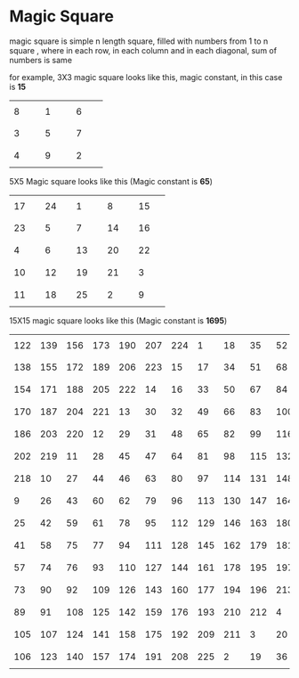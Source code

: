 # Magic Square
magic square is simple n length square, filled with numbers from 1 to n square , where 
in each row, in each column and in each diagonal, sum of numbers is same

for example, 3X3 magic square looks like this,
magic constant, in this case is **15**
<table class="table-bordered table-striped"><tbody><tr><td style="width:40px;height:40px">8</td><td style="width:40px;height:40px">1</td><td style="width:40px;height:40px">6</td></tr><tr></tr><tr><td style="width:40px;height:40px">3</td><td style="width:40px;height:40px">5</td><td style="width:40px;height:40px">7</td></tr><tr></tr><tr><td style="width:40px;height:40px">4</td><td style="width:40px;height:40px">9</td><td style="width:40px;height:40px">2</td></tr><tr></tr></tbody></table>

5X5 Magic square looks like this  (Magic constant is **65**)

<table class="table-bordered table-striped"><tbody><tr><td style="width:40px;height:40px">17</td><td style="width:40px;height:40px">24</td><td style="width:40px;height:40px">1</td><td style="width:40px;height:40px">8</td><td style="width:40px;height:40px">15</td></tr><tr></tr><tr><td style="width:40px;height:40px">23</td><td style="width:40px;height:40px">5</td><td style="width:40px;height:40px">7</td><td style="width:40px;height:40px">14</td><td style="width:40px;height:40px">16</td></tr><tr></tr><tr><td style="width:40px;height:40px">4</td><td style="width:40px;height:40px">6</td><td style="width:40px;height:40px">13</td><td style="width:40px;height:40px">20</td><td style="width:40px;height:40px">22</td></tr><tr></tr><tr><td style="width:40px;height:40px">10</td><td style="width:40px;height:40px">12</td><td style="width:40px;height:40px">19</td><td style="width:40px;height:40px">21</td><td style="width:40px;height:40px">3</td></tr><tr></tr><tr><td style="width:40px;height:40px">11</td><td style="width:40px;height:40px">18</td><td style="width:40px;height:40px">25</td><td style="width:40px;height:40px">2</td><td style="width:40px;height:40px">9</td></tr><tr></tr></tbody></table>

15X15 magic square looks like this (Magic constant is **1695**)

<table class="table-bordered table-striped"><tbody><tr><td style="width:40px;height:40px">122</td><td style="width:40px;height:40px">139</td><td style="width:40px;height:40px">156</td><td style="width:40px;height:40px">173</td><td style="width:40px;height:40px">190</td><td style="width:40px;height:40px">207</td><td style="width:40px;height:40px">224</td><td style="width:40px;height:40px">1</td><td style="width:40px;height:40px">18</td><td style="width:40px;height:40px">35</td><td style="width:40px;height:40px">52</td><td style="width:40px;height:40px">69</td><td style="width:40px;height:40px">86</td><td style="width:40px;height:40px">103</td><td style="width:40px;height:40px">120</td></tr><tr></tr><tr><td style="width:40px;height:40px">138</td><td style="width:40px;height:40px">155</td><td style="width:40px;height:40px">172</td><td style="width:40px;height:40px">189</td><td style="width:40px;height:40px">206</td><td style="width:40px;height:40px">223</td><td style="width:40px;height:40px">15</td><td style="width:40px;height:40px">17</td><td style="width:40px;height:40px">34</td><td style="width:40px;height:40px">51</td><td style="width:40px;height:40px">68</td><td style="width:40px;height:40px">85</td><td style="width:40px;height:40px">102</td><td style="width:40px;height:40px">119</td><td style="width:40px;height:40px">121</td></tr><tr></tr><tr><td style="width:40px;height:40px">154</td><td style="width:40px;height:40px">171</td><td style="width:40px;height:40px">188</td><td style="width:40px;height:40px">205</td><td style="width:40px;height:40px">222</td><td style="width:40px;height:40px">14</td><td style="width:40px;height:40px">16</td><td style="width:40px;height:40px">33</td><td style="width:40px;height:40px">50</td><td style="width:40px;height:40px">67</td><td style="width:40px;height:40px">84</td><td style="width:40px;height:40px">101</td><td style="width:40px;height:40px">118</td><td style="width:40px;height:40px">135</td><td style="width:40px;height:40px">137</td></tr><tr></tr><tr><td style="width:40px;height:40px">170</td><td style="width:40px;height:40px">187</td><td style="width:40px;height:40px">204</td><td style="width:40px;height:40px">221</td><td style="width:40px;height:40px">13</td><td style="width:40px;height:40px">30</td><td style="width:40px;height:40px">32</td><td style="width:40px;height:40px">49</td><td style="width:40px;height:40px">66</td><td style="width:40px;height:40px">83</td><td style="width:40px;height:40px">100</td><td style="width:40px;height:40px">117</td><td style="width:40px;height:40px">134</td><td style="width:40px;height:40px">136</td><td style="width:40px;height:40px">153</td></tr><tr></tr><tr><td style="width:40px;height:40px">186</td><td style="width:40px;height:40px">203</td><td style="width:40px;height:40px">220</td><td style="width:40px;height:40px">12</td><td style="width:40px;height:40px">29</td><td style="width:40px;height:40px">31</td><td style="width:40px;height:40px">48</td><td style="width:40px;height:40px">65</td><td style="width:40px;height:40px">82</td><td style="width:40px;height:40px">99</td><td style="width:40px;height:40px">116</td><td style="width:40px;height:40px">133</td><td style="width:40px;height:40px">150</td><td style="width:40px;height:40px">152</td><td style="width:40px;height:40px">169</td></tr><tr></tr><tr><td style="width:40px;height:40px">202</td><td style="width:40px;height:40px">219</td><td style="width:40px;height:40px">11</td><td style="width:40px;height:40px">28</td><td style="width:40px;height:40px">45</td><td style="width:40px;height:40px">47</td><td style="width:40px;height:40px">64</td><td style="width:40px;height:40px">81</td><td style="width:40px;height:40px">98</td><td style="width:40px;height:40px">115</td><td style="width:40px;height:40px">132</td><td style="width:40px;height:40px">149</td><td style="width:40px;height:40px">151</td><td style="width:40px;height:40px">168</td><td style="width:40px;height:40px">185</td></tr><tr></tr><tr><td style="width:40px;height:40px">218</td><td style="width:40px;height:40px">10</td><td style="width:40px;height:40px">27</td><td style="width:40px;height:40px">44</td><td style="width:40px;height:40px">46</td><td style="width:40px;height:40px">63</td><td style="width:40px;height:40px">80</td><td style="width:40px;height:40px">97</td><td style="width:40px;height:40px">114</td><td style="width:40px;height:40px">131</td><td style="width:40px;height:40px">148</td><td style="width:40px;height:40px">165</td><td style="width:40px;height:40px">167</td><td style="width:40px;height:40px">184</td><td style="width:40px;height:40px">201</td></tr><tr></tr><tr><td style="width:40px;height:40px">9</td><td style="width:40px;height:40px">26</td><td style="width:40px;height:40px">43</td><td style="width:40px;height:40px">60</td><td style="width:40px;height:40px">62</td><td style="width:40px;height:40px">79</td><td style="width:40px;height:40px">96</td><td style="width:40px;height:40px">113</td><td style="width:40px;height:40px">130</td><td style="width:40px;height:40px">147</td><td style="width:40px;height:40px">164</td><td style="width:40px;height:40px">166</td><td style="width:40px;height:40px">183</td><td style="width:40px;height:40px">200</td><td style="width:40px;height:40px">217</td></tr><tr></tr><tr><td style="width:40px;height:40px">25</td><td style="width:40px;height:40px">42</td><td style="width:40px;height:40px">59</td><td style="width:40px;height:40px">61</td><td style="width:40px;height:40px">78</td><td style="width:40px;height:40px">95</td><td style="width:40px;height:40px">112</td><td style="width:40px;height:40px">129</td><td style="width:40px;height:40px">146</td><td style="width:40px;height:40px">163</td><td style="width:40px;height:40px">180</td><td style="width:40px;height:40px">182</td><td style="width:40px;height:40px">199</td><td style="width:40px;height:40px">216</td><td style="width:40px;height:40px">8</td></tr><tr></tr><tr><td style="width:40px;height:40px">41</td><td style="width:40px;height:40px">58</td><td style="width:40px;height:40px">75</td><td style="width:40px;height:40px">77</td><td style="width:40px;height:40px">94</td><td style="width:40px;height:40px">111</td><td style="width:40px;height:40px">128</td><td style="width:40px;height:40px">145</td><td style="width:40px;height:40px">162</td><td style="width:40px;height:40px">179</td><td style="width:40px;height:40px">181</td><td style="width:40px;height:40px">198</td><td style="width:40px;height:40px">215</td><td style="width:40px;height:40px">7</td><td style="width:40px;height:40px">24</td></tr><tr></tr><tr><td style="width:40px;height:40px">57</td><td style="width:40px;height:40px">74</td><td style="width:40px;height:40px">76</td><td style="width:40px;height:40px">93</td><td style="width:40px;height:40px">110</td><td style="width:40px;height:40px">127</td><td style="width:40px;height:40px">144</td><td style="width:40px;height:40px">161</td><td style="width:40px;height:40px">178</td><td style="width:40px;height:40px">195</td><td style="width:40px;height:40px">197</td><td style="width:40px;height:40px">214</td><td style="width:40px;height:40px">6</td><td style="width:40px;height:40px">23</td><td style="width:40px;height:40px">40</td></tr><tr></tr><tr><td style="width:40px;height:40px">73</td><td style="width:40px;height:40px">90</td><td style="width:40px;height:40px">92</td><td style="width:40px;height:40px">109</td><td style="width:40px;height:40px">126</td><td style="width:40px;height:40px">143</td><td style="width:40px;height:40px">160</td><td style="width:40px;height:40px">177</td><td style="width:40px;height:40px">194</td><td style="width:40px;height:40px">196</td><td style="width:40px;height:40px">213</td><td style="width:40px;height:40px">5</td><td style="width:40px;height:40px">22</td><td style="width:40px;height:40px">39</td><td style="width:40px;height:40px">56</td></tr><tr></tr><tr><td style="width:40px;height:40px">89</td><td style="width:40px;height:40px">91</td><td style="width:40px;height:40px">108</td><td style="width:40px;height:40px">125</td><td style="width:40px;height:40px">142</td><td style="width:40px;height:40px">159</td><td style="width:40px;height:40px">176</td><td style="width:40px;height:40px">193</td><td style="width:40px;height:40px">210</td><td style="width:40px;height:40px">212</td><td style="width:40px;height:40px">4</td><td style="width:40px;height:40px">21</td><td style="width:40px;height:40px">38</td><td style="width:40px;height:40px">55</td><td style="width:40px;height:40px">72</td></tr><tr></tr><tr><td style="width:40px;height:40px">105</td><td style="width:40px;height:40px">107</td><td style="width:40px;height:40px">124</td><td style="width:40px;height:40px">141</td><td style="width:40px;height:40px">158</td><td style="width:40px;height:40px">175</td><td style="width:40px;height:40px">192</td><td style="width:40px;height:40px">209</td><td style="width:40px;height:40px">211</td><td style="width:40px;height:40px">3</td><td style="width:40px;height:40px">20</td><td style="width:40px;height:40px">37</td><td style="width:40px;height:40px">54</td><td style="width:40px;height:40px">71</td><td style="width:40px;height:40px">88</td></tr><tr></tr><tr><td style="width:40px;height:40px">106</td><td style="width:40px;height:40px">123</td><td style="width:40px;height:40px">140</td><td style="width:40px;height:40px">157</td><td style="width:40px;height:40px">174</td><td style="width:40px;height:40px">191</td><td style="width:40px;height:40px">208</td><td style="width:40px;height:40px">225</td><td style="width:40px;height:40px">2</td><td style="width:40px;height:40px">19</td><td style="width:40px;height:40px">36</td><td style="width:40px;height:40px">53</td><td style="width:40px;height:40px">70</td><td style="width:40px;height:40px">87</td><td style="width:40px;height:40px">104</td></tr><tr></tr></tbody></table>

